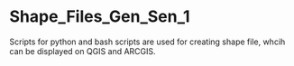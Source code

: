 # Shape_Files_Gen_Sen_1
Scripts for python and bash scripts are used
for creating shape file, whcih can be displayed
on QGIS and ARCGIS.
